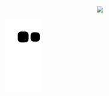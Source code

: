</br>
<p align="center">   <img alingn="center" src="https://profile-counter.glitch.me/XDuckBlackX/count.svg" /></p>

![snake gif](https://github.com/Formandodev/Formandodev/blob/output/github-contribution-grid-snake.svg)
